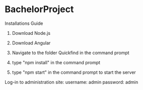 # BachelorProject

Installations Guide

1. Download Node.js

2. Download Angular

3. Navigate to the folder Quickfind in the command prompt

4. type "npm install" in the command prompt

5. type "npm start" in the command prompt to start the server


Log-in to administration site:
  username: admin
  password: admin
